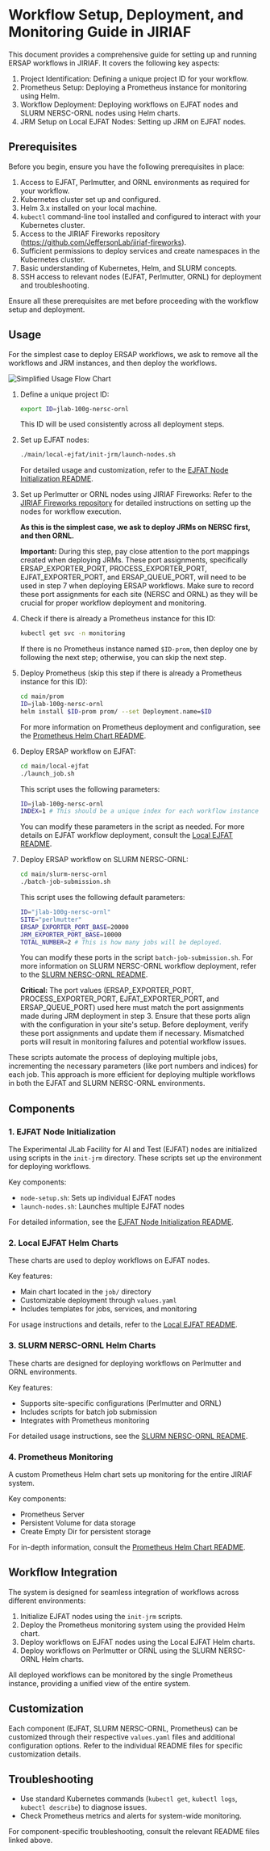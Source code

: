 # Workflow Setup, Deployment, and Monitoring Guide in JIRIAF

This document provides a comprehensive guide for setting up and running ERSAP workflows in JIRIAF. It covers the following key aspects:

1. Project Identification: Defining a unique project ID for your workflow.
2. Prometheus Setup: Deploying a Prometheus instance for monitoring using Helm.
3. Workflow Deployment: Deploying workflows on EJFAT nodes and SLURM NERSC-ORNL nodes using Helm charts.
4. JRM Setup on Local EJFAT Nodes: Setting up JRM on EJFAT nodes.

## Prerequisites

Before you begin, ensure you have the following prerequisites in place:

1. Access to EJFAT, Perlmutter, and ORNL environments as required for your workflow.
2. Kubernetes cluster set up and configured.
3. Helm 3.x installed on your local machine.
4. `kubectl` command-line tool installed and configured to interact with your Kubernetes cluster.
5. Access to the JIRIAF Fireworks repository (https://github.com/JeffersonLab/jiriaf-fireworks).
6. Sufficient permissions to deploy services and create namespaces in the Kubernetes cluster.
7. Basic understanding of Kubernetes, Helm, and SLURM concepts.
8. SSH access to relevant nodes (EJFAT, Perlmutter, ORNL) for deployment and troubleshooting.

Ensure all these prerequisites are met before proceeding with the workflow setup and deployment.

## Usage

For the simplest case to deploy ERSAP workflows, we ask to remove all the workflows and JRM instances, and then deploy the workflows.

![Simplified Usage Flow Chart](image/simplified_usage_flow_chart.png)

1. Define a unique project ID:
   ```bash
   export ID=jlab-100g-nersc-ornl
   ```
   This ID will be used consistently across all deployment steps.

2. Set up EJFAT nodes:
   ```bash
   ./main/local-ejfat/init-jrm/launch-nodes.sh
   ```
   For detailed usage and customization, refer to the [EJFAT Node Initialization README](main/local-ejfat/init-jrm/readme.md).

3. Set up Perlmutter or ORNL nodes using JIRIAF Fireworks:
   Refer to the [JIRIAF Fireworks repository](https://github.com/JeffersonLab/jiriaf-fireworks) for detailed instructions on setting up the nodes for workflow execution. 
   
   **As this is the simplest case, we ask to deploy JRMs on NERSC first, and then ORNL.**

   **Important:** During this step, pay close attention to the port mappings created when deploying JRMs. These port assignments, specifically ERSAP_EXPORTER_PORT, PROCESS_EXPORTER_PORT, EJFAT_EXPORTER_PORT, and ERSAP_QUEUE_PORT, will need to be used in step 7 when deploying ERSAP workflows. Make sure to record these port assignments for each site (NERSC and ORNL) as they will be crucial for proper workflow deployment and monitoring.

4. Check if there is already a Prometheus instance for this ID:
   ```bash
   kubectl get svc -n monitoring
   ```
   If there is no Prometheus instance named `$ID-prom`, then deploy one by following the next step; otherwise, you can skip the next step.

5. Deploy Prometheus (skip this step if there is already a Prometheus instance for this ID):
   ```bash
   cd main/prom
   ID=jlab-100g-nersc-ornl
   helm install $ID-prom prom/ --set Deployment.name=$ID
   ```
   For more information on Prometheus deployment and configuration, see the [Prometheus Helm Chart README](main/prom/readme.md).

6. Deploy ERSAP workflow on EJFAT:
   ```bash
   cd main/local-ejfat
   ./launch_job.sh
   ```
   This script uses the following parameters:
   ```bash
   ID=jlab-100g-nersc-ornl 
   INDEX=1 # This should be a unique index for each workflow instance
   ```
   You can modify these parameters in the script as needed. For more details on EJFAT workflow deployment, consult the [Local EJFAT README](main/local-ejfat/readme.md).

7. Deploy ERSAP workflow on SLURM NERSC-ORNL:
   ```bash
   cd main/slurm-nersc-ornl
   ./batch-job-submission.sh
   ```
   This script uses the following default parameters:
   ```bash
   ID="jlab-100g-nersc-ornl" 
   SITE="perlmutter"
   ERSAP_EXPORTER_PORT_BASE=20000
   JRM_EXPORTER_PORT_BASE=10000
   TOTAL_NUMBER=2 # This is how many jobs will be deployed.
   ```
   You can modify these ports in the script `batch-job-submission.sh`. For more information on SLURM NERSC-ORNL workflow deployment, refer to the [SLURM NERSC-ORNL README](main/slurm-nersc-ornl/readme.md).

   **Critical:** The port values (ERSAP_EXPORTER_PORT, PROCESS_EXPORTER_PORT, EJFAT_EXPORTER_PORT, and ERSAP_QUEUE_PORT) used here must match the port assignments made during JRM deployment in step 3. Ensure that these ports align with the configuration in your site's setup. Before deployment, verify these port assignments and update them if necessary. Mismatched ports will result in monitoring failures and potential workflow issues.

These scripts automate the process of deploying multiple jobs, incrementing the necessary parameters (like port numbers and indices) for each job. This approach is more efficient for deploying multiple workflows in both the EJFAT and SLURM NERSC-ORNL environments.

## Components

### 1. EJFAT Node Initialization

The Experimental JLab Facility for AI and Test (EJFAT) nodes are initialized using scripts in the `init-jrm` directory. These scripts set up the environment for deploying workflows.

Key components:
- `node-setup.sh`: Sets up individual EJFAT nodes
- `launch-nodes.sh`: Launches multiple EJFAT nodes

For detailed information, see the [EJFAT Node Initialization README](main/local-ejfat/init-jrm/readme.md).

### 2. Local EJFAT Helm Charts

These charts are used to deploy workflows on EJFAT nodes. 

Key features:
- Main chart located in the `job/` directory
- Customizable deployment through `values.yaml`
- Includes templates for jobs, services, and monitoring

For usage instructions and details, refer to the [Local EJFAT README](main/local-ejfat/readme.md).

### 3. SLURM NERSC-ORNL Helm Charts

These charts are designed for deploying workflows on Perlmutter and ORNL environments.

Key features:
- Supports site-specific configurations (Perlmutter and ORNL)
- Includes scripts for batch job submission
- Integrates with Prometheus monitoring

For detailed usage instructions, see the [SLURM NERSC-ORNL README](main/slurm-nersc-ornl/readme.md).

### 4. Prometheus Monitoring

A custom Prometheus Helm chart sets up monitoring for the entire JIRIAF system.

Key components:
- Prometheus Server
- Persistent Volume for data storage
- Create Empty Dir for persistent storage

For in-depth information, consult the [Prometheus Helm Chart README](main/prom/readme.md).

## Workflow Integration

The system is designed for seamless integration of workflows across different environments:

1. Initialize EJFAT nodes using the `init-jrm` scripts.
2. Deploy the Prometheus monitoring system using the provided Helm chart.
3. Deploy workflows on EJFAT nodes using the Local EJFAT Helm charts.
4. Deploy workflows on Perlmutter or ORNL using the SLURM NERSC-ORNL Helm charts.

All deployed workflows can be monitored by the single Prometheus instance, providing a unified view of the entire system.

## Customization

Each component (EJFAT, SLURM NERSC-ORNL, Prometheus) can be customized through their respective `values.yaml` files and additional configuration options. Refer to the individual README files for specific customization details.

## Troubleshooting

- Use standard Kubernetes commands (`kubectl get`, `kubectl logs`, `kubectl describe`) to diagnose issues.
- Check Prometheus metrics and alerts for system-wide monitoring.

For component-specific troubleshooting, consult the relevant README files linked above.